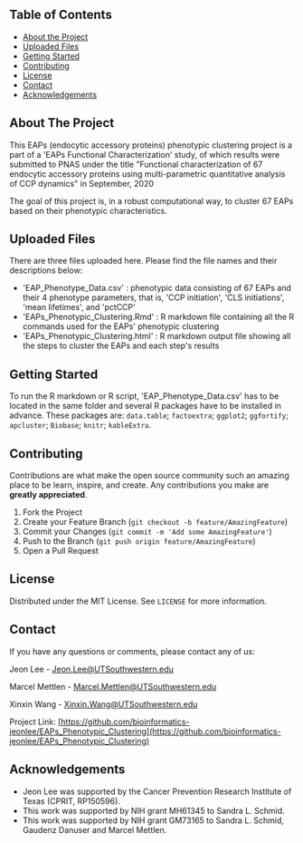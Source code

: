 <!-- TABLE OF CONTENTS -->
## Table of Contents

* [About the Project](#about-the-project)
* [Uploaded Files](#uploaded-files)
* [Getting Started](#getting-started)
* [Contributing](#contributing)
* [License](#license)
* [Contact](#contact)
* [Acknowledgements](#acknowledgements)



<!-- ABOUT THE PROJECT -->
## About The Project

This EAPs (endocytic accessory proteins) phenotypic clustering project is a part of a 'EAPs Functional Characterization' study, 
of which results were submitted to PNAS under the title 
"Functional characterization of 67 endocytic accessory proteins using multi-parametric quantitative analysis of CCP dynamics" 
in September, 2020

The goal of this project is, in a robust computational way, to cluster 67 EAPs based on their phenotypic characteristics. 


<!-- UPLOADED FILES -->
## Uploaded Files
There are three files uploaded here. Please find the file names and their descriptions below:
* 'EAP_Phenotype_Data.csv' : phenotypic data consisting of 67 EAPs and their 4 phenotype parameters, that is, 'CCP initiation', 'CLS initiations',	
'mean lifetimes', and	'pctCCP'
* 'EAPs_Phenotypic_Clustering.Rmd' : R markdown file containing all the R commands used for the EAPs' phenotypic clustering
* 'EAPs_Phenotypic_Clustering.html' : R markdown output file showing all the steps to cluster the EAPs and each step's results


<!-- GETTING STARTED -->
## Getting Started

To run the R markdown or R script, 'EAP_Phenotype_Data.csv' has to be located in the same folder and several R packages have to be installed in advance. 
These packages are: `data.table`; `factoextra`; `ggplot2`; `ggfortify`; `apcluster`; `Biobase`; `knitr`; `kableExtra`.




<!-- CONTRIBUTING -->
## Contributing

Contributions are what make the open source community such an amazing place to be learn, inspire, and create. Any contributions you make are **greatly appreciated**.

1. Fork the Project
2. Create your Feature Branch (`git checkout -b feature/AmazingFeature`)
3. Commit your Changes (`git commit -m 'Add some AmazingFeature'`)
4. Push to the Branch (`git push origin feature/AmazingFeature`)
5. Open a Pull Request



<!-- LICENSE -->
## License

Distributed under the MIT License. See `LICENSE` for more information.



<!-- CONTACT -->
## Contact

If you have any questions or comments, please contact any of us:

Jeon Lee - Jeon.Lee@UTSouthwestern.edu

Marcel Mettlen - Marcel.Mettlen@UTSouthwestern.edu

Xinxin Wang - Xinxin.Wang@UTSouthwestern.edu

Project Link: [https://github.com/bioinformatics-jeonlee/EAPs_Phenotypic_Clustering](https://github.com/bioinformatics-jeonlee/EAPs_Phenotypic_Clustering)



<!-- ACKNOWLEDGEMENTS -->
## Acknowledgements
* Jeon Lee was supported by the Cancer Prevention Research Institute of Texas (CPRIT, RP150596). 
* This work was supported by NIH grant MH61345 to Sandra L. Schmid.
* This work was supported by NIH grant GM73165 to Sandra L. Schmid, Gaudenz Danuser and Marcel Mettlen.
